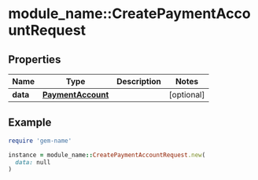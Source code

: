 # module_name::CreatePaymentAccountRequest

## Properties

| Name | Type | Description | Notes |
| ---- | ---- | ----------- | ----- |
| **data** | [**PaymentAccount**](PaymentAccount.md) |  | [optional] |

## Example

```ruby
require 'gem-name'

instance = module_name::CreatePaymentAccountRequest.new(
  data: null
)
```

